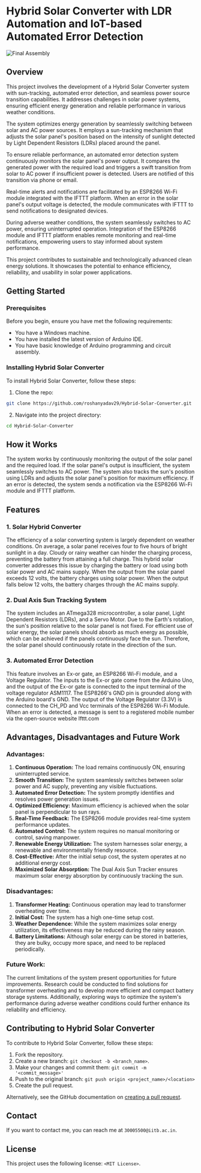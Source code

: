 # Hybrid Solar Converter with LDR Automation and IoT-based Automated Error Detection

![Final Assembly](https://github.com/roshanyadav29/Hybrid-Solar-Tracker/blob/main/Final%20Assembly.jpg)

## Overview
This project involves the development of a Hybrid Solar Converter system with sun-tracking, automated error detection, and seamless power source transition capabilities. It addresses challenges in solar power systems, ensuring efficient energy generation and reliable performance in various weather conditions.

The system optimizes energy generation by seamlessly switching between solar and AC power sources. It employs a sun-tracking mechanism that adjusts the solar panel's position based on the intensity of sunlight detected by Light Dependent Resistors (LDRs) placed around the panel.

To ensure reliable performance, an automated error detection system continuously monitors the solar panel's power output. It compares the generated power with the required load and triggers a swift transition from solar to AC power if insufficient power is detected. Users are notified of this transition via phone or email.

Real-time alerts and notifications are facilitated by an ESP8266 Wi-Fi module integrated with the IFTTT platform. When an error in the solar panel's output voltage is detected, the module communicates with IFTTT to send notifications to designated devices.

During adverse weather conditions, the system seamlessly switches to AC power, ensuring uninterrupted operation. Integration of the ESP8266 module and IFTTT platform enables remote monitoring and real-time notifications, empowering users to stay informed about system performance.

This project contributes to sustainable and technologically advanced clean energy solutions. It showcases the potential to enhance efficiency, reliability, and usability in solar power applications.

## Getting Started

### Prerequisites
Before you begin, ensure you have met the following requirements:
* You have a Windows machine. 
* You have installed the latest version of Arduino IDE.
* You have basic knowledge of Arduino programming and circuit assembly.

### Installing Hybrid Solar Converter
To install Hybrid Solar Converter, follow these steps:

1. Clone the repo:
```bash
git clone https://github.com/roshanyadav29/Hybrid-Solar-Converter.git
```
2. Navigate into the project directory:
```bash
cd Hybrid-Solar-Converter
```

## How it Works
The system works by continuously monitoring the output of the solar panel and the required load. If the solar panel's output is insufficient, the system seamlessly switches to AC power. The system also tracks the sun's position using LDRs and adjusts the solar panel's position for maximum efficiency. If an error is detected, the system sends a notification via the ESP8266 Wi-Fi module and IFTTT platform.

## Features

### 1. Solar Hybrid Converter
The efficiency of a solar converting system is largely dependent on weather conditions. On average, a solar panel receives four to five hours of bright sunlight in a day. Cloudy or rainy weather can hinder the charging process, preventing the battery from attaining a full charge. This hybrid solar converter addresses this issue by charging the battery or load using both solar power and AC mains supply. When the output from the solar panel exceeds 12 volts, the battery charges using solar power. When the output falls below 12 volts, the battery charges through the AC mains supply.

### 2. Dual Axis Sun Tracking System
The system includes an ATmega328 microcontroller, a solar panel, Light Dependent Resistors (LDRs), and a Servo Motor. Due to the Earth's rotation, the sun's position relative to the solar panel is not fixed. For efficient use of solar energy, the solar panels should absorb as much energy as possible, which can be achieved if the panels continuously face the sun. Therefore, the solar panel should continuously rotate in the direction of the sun.

### 3. Automated Error Detection
This feature involves an Ex-or gate, an ESP8266 Wi-Fi module, and a Voltage Regulator. The inputs to the Ex-or gate come from the Arduino Uno, and the output of the Ex-or gate is connected to the input terminal of the voltage regulator ASM1117. The ESP8266's GND pin is grounded along with the Arduino board's GND. The output of the Voltage Regulator (3.3V) is connected to the CH_PD and Vcc terminals of the ESP8266 Wi-Fi Module. When an error is detected, a message is sent to a registered mobile number via the open-source website Ifttt.com

## Advantages, Disadvantages and Future Work

### Advantages:

1. **Continuous Operation:** The load remains continuously ON, ensuring uninterrupted service.
2. **Smooth Transition:** The system seamlessly switches between solar power and AC supply, preventing any visible fluctuations.
3. **Automated Error Detection:** The system promptly identifies and resolves power generation issues.
4. **Optimized Efficiency:** Maximum efficiency is achieved when the solar panel is perpendicular to sun rays.
5. **Real-Time Feedback:** The ESP8266 module provides real-time system performance updates.
6. **Automated Control:** The system requires no manual monitoring or control, saving manpower.
7. **Renewable Energy Utilization:** The system harnesses solar energy, a renewable and environmentally friendly resource.
8. **Cost-Effective:** After the initial setup cost, the system operates at no additional energy cost.
9. **Maximized Solar Absorption:** The Dual Axis Sun Tracker ensures maximum solar energy absorption by continuously tracking the sun.

### Disadvantages:

1. **Transformer Heating:** Continuous operation may lead to transformer overheating over time.
2. **Initial Cost:** The system has a high one-time setup cost.
3. **Weather Dependence:** While the system maximizes solar energy utilization, its effectiveness may be reduced during the rainy season.
4. **Battery Limitations:** Although solar energy can be stored in batteries, they are bulky, occupy more space, and need to be replaced periodically.

### Future Work:

The current limitations of the system present opportunities for future improvements. Research could be conducted to find solutions for transformer overheating and to develop more efficient and compact battery storage systems. Additionally, exploring ways to optimize the system's performance during adverse weather conditions could further enhance its reliability and efficiency.

## Contributing to Hybrid Solar Converter
To contribute to Hybrid Solar Converter, follow these steps:

1. Fork the repository.
2. Create a new branch: `git checkout -b <branch_name>`.
3. Make your changes and commit them: `git commit -m '<commit_message>'`
4. Push to the original branch: `git push origin <project_name>/<location>`
5. Create the pull request.

Alternatively, see the GitHub documentation on [creating a pull request](https://help.github.com/en/github/collaborating-with-issues-and-pull-requests/creating-a-pull-request).

## Contact
If you want to contact me, you can reach me at `30005500@iitb.ac.in`.

## License
This project uses the following license: `<MIT License>`.